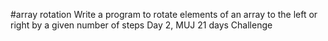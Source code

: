 #array rotation
Write a program to rotate elements of an array to the left or right by a given number of steps Day 2, MUJ 21 days Challenge

